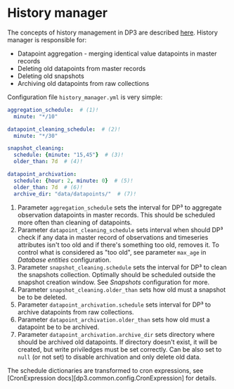 # History manager

The concepts of history management in DP3 are described [here](../history_management.md). History manager is responsible for:

- Datapoint aggregation - merging identical value datapoints in master records
- Deleting old datapoints from master records
- Deleting old snapshots
- Archiving old datapoints from raw collections

Configuration file `history_manager.yml` is very simple:

```yaml
aggregation_schedule:  # (1)!
  minute: "*/10"  

datapoint_cleaning_schedule:  # (2)!
  minute: "*/30"

snapshot_cleaning:
  schedule: {minute: "15,45"}  # (3)!
  older_than: 7d  # (4)!

datapoint_archivation:
  schedule: {hour: 2, minute: 0}  # (5)!
  older_than: 7d  # (6)!
  archive_dir: "data/datapoints/"  # (7)!
```

1. Parameter `aggregation_schedule` sets the interval for DP³ to aggregate observation datapoints in master records. This should be scheduled more often than cleaning of datapoints.
2. Parameter `datapoint_cleaning_schedule` sets interval when should DP³ check if any data in master record of observations and timeseries attributes isn't too old and if there's something too old, removes it. To control what is considered as "too old", see parameter `max_age` in *Database entities* configuration.
3. Parameter `snapshot_cleaning.schedule` sets the interval for DP³ to clean the snapshots collection. Optimally should be scheduled outside the snapshot creation window. See *Snapshots* configuration for more.  
4. Parameter `snapshot_cleaning.older_than` sets how old must a snapshot be to be deleted.
5. Parameter `datapoint_archivation.schedule` sets interval for DP³ to archive datapoints from raw collections.
6. Parameter `datapoint_archivation.older_than` sets how old must a datapoint be to be archived.
7. Parameter `datapoint_archivation.archive_dir` sets directory where should be archived old datapoints. If directory doesn't exist, it will be created, but write priviledges must be set correctly. Can be also set to `null` (or not set) to disable archivation and only delete old data.

The schedule dictionaries are transformed to cron expressions, see [CronExpression docs][dp3.common.config.CronExpression] for details.